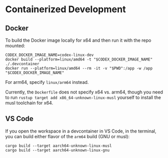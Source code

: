 # Containerized Development

## Docker

To build the Docker image locally for x64 and then run it with the repo mounted:

```shell
CODEX_DOCKER_IMAGE_NAME=codex-linux-dev
docker build --platform=linux/amd64 -t "$CODEX_DOCKER_IMAGE_NAME" ./.devcontainer
docker run --platform=linux/amd64 --rm -it -v "$PWD":/app -w /app "$CODEX_DOCKER_IMAGE_NAME"
```

For arm64, specify `linux/arm64` instead.

Currently, the `Dockerfile` does not specify x64 vs. arm64, though you need to run `rustup target add x86_64-unknown-linux-musl` yourself to install the musl toolchain for x64.

## VS Code

If you open the workspace in a devcontainer in VS Code, in the terminal, you can build either flavor of the `arm64` build (GNU or musl):

```shell
cargo build --target aarch64-unknown-linux-musl
cargo build --target aarch64-unknown-linux-gnu
```
